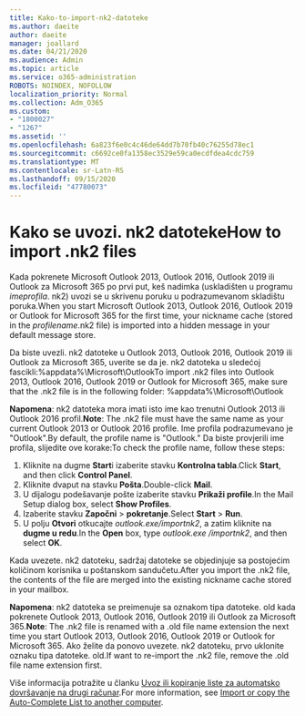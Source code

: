 ```yaml
---
title: Kako-to-import-nk2-datoteke
ms.author: daeite
author: daeite
manager: joallard
ms.date: 04/21/2020
ms.audience: Admin
ms.topic: article
ms.service: o365-administration
ROBOTS: NOINDEX, NOFOLLOW
localization_priority: Normal
ms.collection: Adm_O365
ms.custom:
- "1800027"
- "1267"
ms.assetid: ''
ms.openlocfilehash: 6a823f6e0c4c46de64dd7b70fb40c76255d78ec1
ms.sourcegitcommit: c6692ce0fa1358ec3529e59ca0ecdfdea4cdc759
ms.translationtype: MT
ms.contentlocale: sr-Latn-RS
ms.lasthandoff: 09/15/2020
ms.locfileid: "47780073"
---
```

# <a name="how-to-import-nk2-files"></a><span data-ttu-id="1c6c2-102">Kako se uvozi. nk2 datoteke</span><span class="sxs-lookup"><span data-stu-id="1c6c2-102">How to import .nk2 files</span></span> 

<span data-ttu-id="1c6c2-103">Kada pokrenete Microsoft Outlook 2013, Outlook 2016, Outlook 2019 ili Outlook za Microsoft 365 po prvi put, keš nadimka (uskladišten u programu *imeprofila*. nk2) uvozi se u skrivenu poruku u podrazumevanom skladištu poruka.</span><span class="sxs-lookup"><span data-stu-id="1c6c2-103">When you start Microsoft Outlook 2013, Outlook 2016, Outlook 2019 or Outlook for Microsoft 365 for the first time, your nickname cache (stored in the *profilename*.nk2 file) is imported into a hidden message in your default message store.</span></span>

<span data-ttu-id="1c6c2-104">Da biste uvezli. nk2 datoteke u Outlook 2013, Outlook 2016, Outlook 2019 ili Outlook za Microsoft 365, uverite se da je. nk2 datoteka u sledećoj fascikli:%appdata%\Microsoft\Outlook</span><span class="sxs-lookup"><span data-stu-id="1c6c2-104">To import .nk2 files into Outlook 2013, Outlook 2016, Outlook 2019 or Outlook for Microsoft 365, make sure that the .nk2 file is in the following folder: %appdata%\Microsoft\Outlook</span></span>

<span data-ttu-id="1c6c2-105">**Napomena**: nk2 datoteka mora imati isto ime kao trenutni Outlook 2013 ili Outlook 2016 profil.</span><span class="sxs-lookup"><span data-stu-id="1c6c2-105">**Note**: The .nk2 file must have the same name as your current Outlook 2013 or Outlook 2016 profile.</span></span> <span data-ttu-id="1c6c2-106">Ime profila podrazumevano je "Outlook".</span><span class="sxs-lookup"><span data-stu-id="1c6c2-106">By default, the profile name is "Outlook."</span></span> <span data-ttu-id="1c6c2-107">Da biste provjerili ime profila, slijedite ove korake:</span><span class="sxs-lookup"><span data-stu-id="1c6c2-107">To check the profile name, follow these steps:</span></span> 
1. <span data-ttu-id="1c6c2-108">Kliknite na dugme **Start**i izaberite stavku **Kontrolna tabla**.</span><span class="sxs-lookup"><span data-stu-id="1c6c2-108">Click **Start**, and then click **Control Panel**.</span></span>
2. <span data-ttu-id="1c6c2-109">Kliknite dvaput na stavku **Pošta**.</span><span class="sxs-lookup"><span data-stu-id="1c6c2-109">Double-click **Mail**.</span></span>
3. <span data-ttu-id="1c6c2-110">U dijalogu podešavanje pošte izaberite stavku **Prikaži profile**.</span><span class="sxs-lookup"><span data-stu-id="1c6c2-110">In the Mail Setup dialog box, select **Show Profiles**.</span></span>
4. <span data-ttu-id="1c6c2-111">Izaberite stavku **Započni**  >  **pokretanje**.</span><span class="sxs-lookup"><span data-stu-id="1c6c2-111">Select **Start** > **Run**.</span></span>
5. <span data-ttu-id="1c6c2-112">U polju **Otvori** otkucajte *outlook.exe/importnk2*, a zatim kliknite na **dugme u redu**.</span><span class="sxs-lookup"><span data-stu-id="1c6c2-112">In the **Open** box, type *outlook.exe /importnk2*, and then select **OK**.</span></span> 

<span data-ttu-id="1c6c2-113">Kada uvezete. nk2 datoteku, sadržaj datoteke se objedinjuje sa postojećim količinom korisnika u poštanskom sandučetu.</span><span class="sxs-lookup"><span data-stu-id="1c6c2-113">After you import the .nk2 file, the contents of the file are merged into the existing nickname cache stored in your mailbox.</span></span>

<span data-ttu-id="1c6c2-114">**Napomena**: nk2 datoteka se preimenuje sa oznakom tipa datoteke. old kada pokrenete Outlook 2013, Outlook 2016, Outlook 2019 ili Outlook za Microsoft 365.</span><span class="sxs-lookup"><span data-stu-id="1c6c2-114">**Note**: The .nk2 file is renamed with a .old file name extension the next time you start Outlook 2013, Outlook 2016, Outlook 2019 or Outlook for Microsoft 365.</span></span> <span data-ttu-id="1c6c2-115">Ako želite da ponovo uvezete. nk2 datoteku, prvo uklonite oznaku tipa datoteke. old.</span><span class="sxs-lookup"><span data-stu-id="1c6c2-115">If want to re-import the .nk2 file, remove the .old file name extension first.</span></span>

<span data-ttu-id="1c6c2-116">Više informacija potražite u članku [Uvoz ili kopiranje liste za automatsko dovršavanje na drugi računar](https://support.microsoft.com/help/2806550/how-to-import-nk2-files-into-outlook%).</span><span class="sxs-lookup"><span data-stu-id="1c6c2-116">For more information, see [Import or copy the Auto-Complete List to another computer](https://support.microsoft.com/help/2806550/how-to-import-nk2-files-into-outlook%).</span></span>
